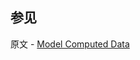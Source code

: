 ## 参见

原文 - [Model Computed Data]( https://docs.mongodb.com/manual/tutorial/model-computed-data/ )

